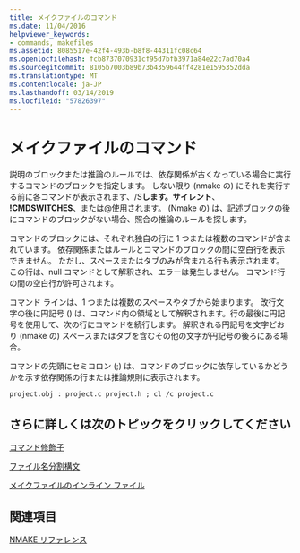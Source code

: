 ```yaml
---
title: メイクファイルのコマンド
ms.date: 11/04/2016
helpviewer_keywords:
- commands, makefiles
ms.assetid: 8085517e-42f4-493b-b8f8-44311fc08c64
ms.openlocfilehash: fcb8737070931cf95d7bfb3971a84e22c7ad70a4
ms.sourcegitcommit: 8105b7003b89b73b4359644ff4281e1595352dda
ms.translationtype: MT
ms.contentlocale: ja-JP
ms.lasthandoff: 03/14/2019
ms.locfileid: "57826397"
---
```

# <a name="commands-in-a-makefile"></a>メイクファイルのコマンド

説明のブロックまたは推論のルールでは、依存関係が古くなっている場合に実行するコマンドのブロックを指定します。 しない限り (nmake の) にそれを実行する前に各コマンドが表示されます、/S**します。サイレント**、 **!CMDSWITCHES**、または\@使用されます。 (Nmake の) は、記述ブロックの後にコマンドのブロックがない場合、照合の推論のルールを探します。

コマンドのブロックには、それぞれ独自の行に 1 つまたは複数のコマンドが含まれています。 依存関係またはルールとコマンドのブロックの間に空白行を表示できません。 ただし、スペースまたはタブのみが含まれる行も表示されます。この行は、null コマンドとして解釈され、エラーは発生しません。 コマンド行の間の空白行が許可されます。

コマンド ラインは、1 つまたは複数のスペースやタブから始まります。 改行文字の後に円記号 (\) は、コマンド内の領域として解釈されます。行の最後に円記号を使用して、次の行にコマンドを続行します。 解釈される円記号を文字どおり (nmake の) スペースまたはタブを含むその他の文字が円記号の後ろにある場合。

コマンドの先頭にセミコロン (;) は、コマンドのブロックに依存しているかどうかを示す依存関係の行または推論規則に表示されます。

```
project.obj : project.c project.h ; cl /c project.c
```

## <a name="what-do-you-want-to-know-more-about"></a>さらに詳しくは次のトピックをクリックしてください

[コマンド修飾子](command-modifiers.md)

[ファイル名分割構文](filename-parts-syntax.md)

[メイクファイルのインライン ファイル](inline-files-in-a-makefile.md)

## <a name="see-also"></a>関連項目

[NMAKE リファレンス](nmake-reference.md)
